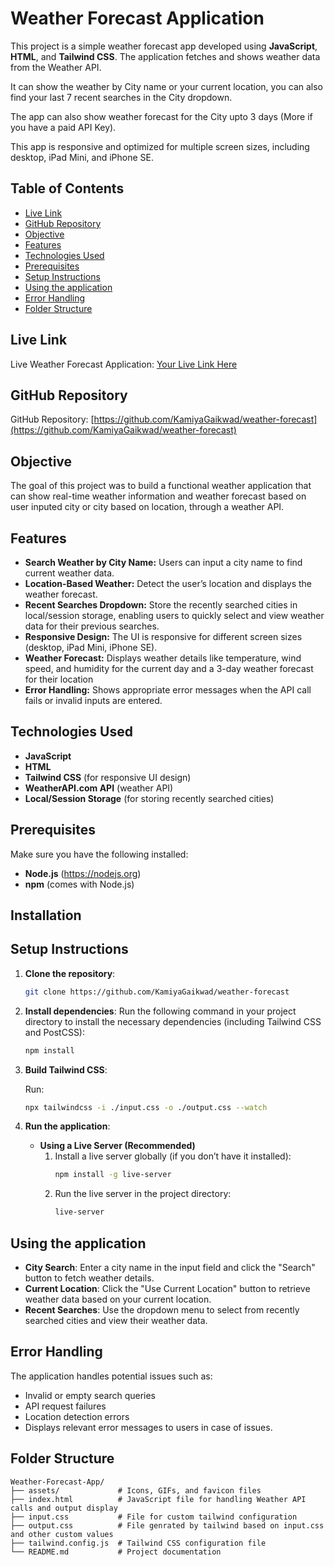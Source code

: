 # Weather Forecast Application

This project is a simple weather forecast app developed using **JavaScript**, **HTML**, and **Tailwind CSS**. 
The application fetches and shows weather data from the Weather API.

It can show the weather by City name or your current location, you can also find your last 7 recent searches in the City dropdown.

The app can also show weather forecast for the City upto 3 days (More if you have a paid API Key).

This app is responsive and optimized for multiple screen sizes, including desktop, iPad Mini, and iPhone SE.

## Table of Contents
- [Live Link](#live-link)
- [GitHub Repository](#github-repository)
- [Objective](#objective)
- [Features](#features)
- [Technologies Used](#technologies-used)
- [Prerequisites](#prerequisites)
- [Setup Instructions](#setup-instructions)
- [Using the application](#using-the-application)
- [Error Handling](#error-handling)
- [Folder Structure](#folder-structure)


## Live Link
Live Weather Forecast Application: [Your Live Link Here](#)

## GitHub Repository
GitHub Repository: [https://github.com/KamiyaGaikwad/weather-forecast](https://github.com/KamiyaGaikwad/weather-forecast)

## Objective
The goal of this project was to build a functional weather application that can show real-time weather information and weather forecast based on user inputed city or city based on location, through a weather API.

## Features
- **Search Weather by City Name:** Users can input a city name to find current weather data.
- **Location-Based Weather:** Detect the user’s location and displays the weather forecast.
- **Recent Searches Dropdown:** Store the recently searched cities in local/session storage, enabling users to quickly select and view weather data for their previous searches.
- **Responsive Design:** The UI is responsive for different screen sizes (desktop, iPad Mini, iPhone SE).
- **Weather Forecast:** Displays weather details like temperature, wind speed, and humidity for the current day and a 3-day weather forecast for their location
- **Error Handling:** Shows appropriate error messages when the API call fails or invalid inputs are entered.
  
## Technologies Used
- **JavaScript**
- **HTML**
- **Tailwind CSS** (for responsive UI design)
- **WeatherAPI.com API** (weather API)
- **Local/Session Storage** (for storing recently searched cities)

## Prerequisites

Make sure you have the following installed:
- **Node.js** (https://nodejs.org)
- **npm** (comes with Node.js)


## Installation

## Setup Instructions

1. **Clone the repository**:
   ```bash
   git clone https://github.com/KamiyaGaikwad/weather-forecast
   ```
2. **Install dependencies**:
   Run the following command in your project directory to install the necessary dependencies (including Tailwind CSS and PostCSS):
   ```bash
   npm install
   ```

3. **Build Tailwind CSS**:

   Run:
   ```bash
   npx tailwindcss -i ./input.css -o ./output.css --watch
   ```

4. **Run the application**:
   - **Using a Live Server (Recommended)**
     1. Install a live server globally (if you don’t have it installed):
        ```bash
        npm install -g live-server
        ```
     2. Run the live server in the project directory:
        ```bash
        live-server
        ```
  

## Using the application

- **City Search**: Enter a city name in the input field and click the "Search" button to fetch weather details.
- **Current Location**: Click the "Use Current Location" button to retrieve weather data based on your current location.
- **Recent Searches**: Use the dropdown menu to select from recently searched cities and view their weather data.

## Error Handling

The application handles potential issues such as:
- Invalid or empty search queries
- API request failures
- Location detection errors
- Displays relevant error messages to users in case of issues.

## Folder Structure

```
Weather-Forecast-App/
├── assets/             # Icons, GIFs, and favicon files
├── index.html          # JavaScript file for handling Weather API calls and output display
├── input.css           # File for custom tailwind configuration
├── output.css          # File genrated by tailwind based on input.css and other custom values
├── tailwind.config.js  # Tailwind CSS configuration file
└── README.md           # Project documentation
```
